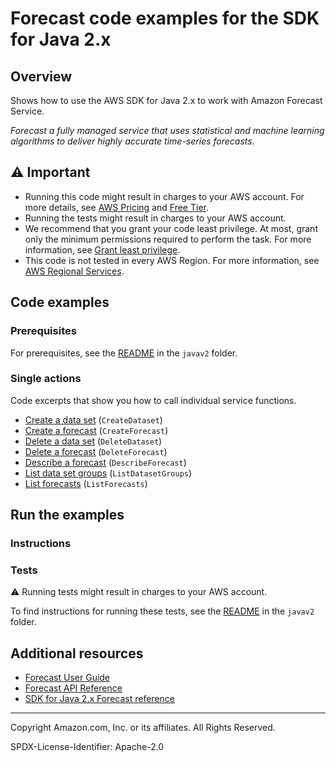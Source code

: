 # Forecast code examples for the SDK for Java 2.x

## Overview

Shows how to use the AWS SDK for Java 2.x to work with Amazon Forecast Service.

<!--custom.overview.start-->
<!--custom.overview.end-->

_Forecast a fully managed service that uses statistical and machine learning algorithms to deliver highly accurate time-series forecasts._

## ⚠ Important

* Running this code might result in charges to your AWS account. For more details, see [AWS Pricing](https://aws.amazon.com/pricing/?aws-products-pricing.sort-by=item.additionalFields.productNameLowercase&aws-products-pricing.sort-order=asc&awsf.Free%20Tier%20Type=*all&awsf.tech-category=*all) and [Free Tier](https://aws.amazon.com/free/?all-free-tier.sort-by=item.additionalFields.SortRank&all-free-tier.sort-order=asc&awsf.Free%20Tier%20Types=*all&awsf.Free%20Tier%20Categories=*all).
* Running the tests might result in charges to your AWS account.
* We recommend that you grant your code least privilege. At most, grant only the minimum permissions required to perform the task. For more information, see [Grant least privilege](https://docs.aws.amazon.com/IAM/latest/UserGuide/best-practices.html#grant-least-privilege).
* This code is not tested in every AWS Region. For more information, see [AWS Regional Services](https://aws.amazon.com/about-aws/global-infrastructure/regional-product-services).

<!--custom.important.start-->
<!--custom.important.end-->

## Code examples

### Prerequisites

For prerequisites, see the [README](../../README.md#Prerequisites) in the `javav2` folder.


<!--custom.prerequisites.start-->
<!--custom.prerequisites.end-->

### Single actions

Code excerpts that show you how to call individual service functions.

- [Create a data set](src/main/java/com/example/forecast/CreateDataSet.java#L11) (`CreateDataset`)
- [Create a forecast](src/main/java/com/example/forecast/CreateForecast.java#L11) (`CreateForecast`)
- [Delete a data set](src/main/java/com/example/forecast/DeleteDataset.java#L12) (`DeleteDataset`)
- [Delete a forecast](src/main/java/com/example/forecast/DeleteDataset.java#L12) (`DeleteForecast`)
- [Describe a forecast](src/main/java/com/example/forecast/DescribeForecast.java#L12) (`DescribeForecast`)
- [List data set groups](src/main/java/com/example/forecast/ListDataSetGroups.java#L12) (`ListDatasetGroups`)
- [List forecasts](src/main/java/com/example/forecast/ListForecasts.java#L12) (`ListForecasts`)


<!--custom.examples.start-->
<!--custom.examples.end-->

## Run the examples

### Instructions


<!--custom.instructions.start-->
<!--custom.instructions.end-->



### Tests

⚠ Running tests might result in charges to your AWS account.


To find instructions for running these tests, see the [README](../../README.md#Tests)
in the `javav2` folder.



<!--custom.tests.start-->
<!--custom.tests.end-->

## Additional resources

- [Forecast User Guide](https://docs.aws.amazon.com/forecast/latest/dg/getting-started.html)
- [Forecast API Reference](https://docs.aws.amazon.com/forecast/latest/dg/api-reference.html)
- [SDK for Java 2.x Forecast reference](https://sdk.amazonaws.com/java/api/latest/software/amazon/awssdk/services/forecast/package-summary.html)

<!--custom.resources.start-->
<!--custom.resources.end-->

---

Copyright Amazon.com, Inc. or its affiliates. All Rights Reserved.

SPDX-License-Identifier: Apache-2.0